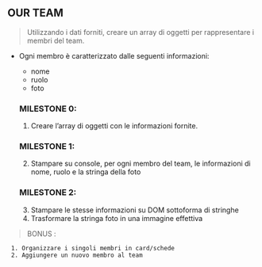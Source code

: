 ## OUR TEAM

> Utilizzando i dati forniti, creare un array di oggetti per rappresentare i membri del team.

- Ogni membro è caratterizzato dalle seguenti informazioni:

  - nome
  - ruolo
  - foto

  ### MILESTONE 0:

  1. Creare l’array di oggetti con le informazioni fornite.

  ### MILESTONE 1:

  2. Stampare su console, per ogni membro del team, le informazioni di nome, ruolo e la stringa della foto

  ### MILESTONE 2:

  3. Stampare le stesse informazioni su DOM sottoforma di stringhe
  4. Trasformare la stringa foto in una immagine effettiva

> BONUS :

     1. Organizzare i singoli membri in card/schede
     2. Aggiungere un nuovo membro al team
